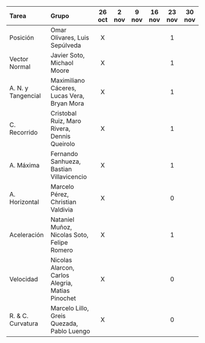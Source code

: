 | **Tarea** |  **Grupo** 														|26 oct	| 2 nov	| 9 nov	| 16 nov| 23 nov| 30 nov|
|:--|:-																	|:-----:|:-----:|:-----:|:-----:|:-----:|:-----:|
| Posición 		|   Omar Olivares, Luis Sepúlveda						|   X	|   	|   	|   	|   1	|   	|
| Vector Normal |   Javier Soto, Michaol Moore							|   X	|   	|   	|   	|   1	|   	|
| A. N. y Tangencial |   Maximiliano Cáceres, Lucas Vera, Bryan Mora	|   X	|   	|   	|   	|   1	|   	|
| C. Recorrido 	|   Cristobal Ruiz, Maro Rivera, Dennis Queirolo		|   X	|   	|   	|   	|   1	|   	|
| A. Máxima 	|   Fernando Sanhueza, Bastian Villavicencio			|   X	|   	|   	|   	|   1	|   	|
| A. Horizontal |   Marcelo Pérez, Christian Valdivia					|   X	|   	|   	|   	|   0	|   	|
| Aceleración 	|  	Nataniel Muñoz, Nicolas Soto, Felipe Romero			|   X	|   	|   	|   	|   1	|   	|
| Velocidad 	|  	Nicolas Alarcon, Carlos Alegria, Matias Pinochet	|   X	|   	|   	|   	|   0	|   	|
| R. & C. Curvatura |  	Marcelo Lillo, Greis Quezada, Pablo Luengo		|   X	|   	|   	|   	|   0	|   	|
